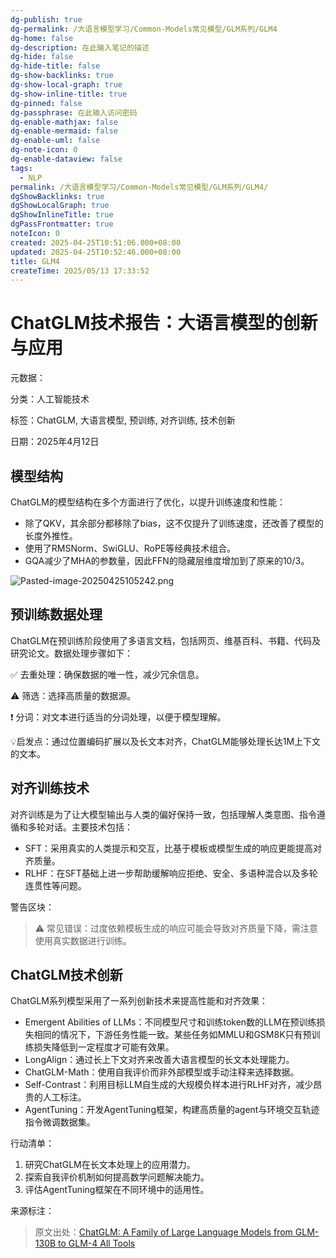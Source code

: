 ```yaml
---
dg-publish: true
dg-permalink: /大语言模型学习/Common-Models常见模型/GLM系列/GLM4
dg-home: false
dg-description: 在此输入笔记的描述
dg-hide: false
dg-hide-title: false
dg-show-backlinks: true
dg-show-local-graph: true
dg-show-inline-title: true
dg-pinned: false
dg-passphrase: 在此输入访问密码
dg-enable-mathjax: false
dg-enable-mermaid: false
dg-enable-uml: false
dg-note-icon: 0
dg-enable-dataview: false
tags:
  - NLP
permalink: /大语言模型学习/Common-Models常见模型/GLM系列/GLM4/
dgShowBacklinks: true
dgShowLocalGraph: true
dgShowInlineTitle: true
dgPassFrontmatter: true
noteIcon: 0
created: 2025-04-25T10:51:06.000+08:00
updated: 2025-04-25T10:52:46.000+08:00
title: GLM4
createTime: 2025/05/13 17:33:52
---
```




# ChatGLM技术报告：大语言模型的创新与应用
元数据：

分类：人工智能技术

标签：ChatGLM, 大语言模型, 预训练, 对齐训练, 技术创新

日期：2025年4月12日

## 模型结构
ChatGLM的模型结构在多个方面进行了优化，以提升训练速度和性能：

- 除了QKV，其余部分都移除了bias，这不仅提升了训练速度，还改善了模型的长度外推性。
- 使用了RMSNorm、SwiGLU、RoPE等经典技术组合。
- GQA减少了MHA的参数量，因此FFN的隐藏层维度增加到了原来的10/3。

![Pasted-image-20250425105242.png](../../.vuepress/public/img/user/%E9%99%84%E4%BB%B6/Pasted%20image%2020250425105242.png)


## 预训练数据处理
ChatGLM在预训练阶段使用了多语言文档，包括网页、维基百科、书籍、代码及研究论文。数据处理步骤如下：

✅ 去重处理：确保数据的唯一性，减少冗余信息。

⚠ 筛选：选择高质量的数据源。

❗ 分词：对文本进行适当的分词处理，以便于模型理解。

💡启发点：通过位置编码扩展以及长文本对齐，ChatGLM能够处理长达1M上下文的文本。


## 对齐训练技术
对齐训练是为了让大模型输出与人类的偏好保持一致，包括理解人类意图、指令遵循和多轮对话。主要技术包括：

- SFT：采用真实的人类提示和交互，比基于模板或模型生成的响应更能提高对齐质量。
- RLHF：在SFT基础上进一步帮助缓解响应拒绝、安全、多语种混合以及多轮连贯性等问题。

警告区块：

> ⚠ 常见错误：过度依赖模板生成的响应可能会导致对齐质量下降，需注意使用真实数据进行训练。


## ChatGLM技术创新
ChatGLM系列模型采用了一系列创新技术来提高性能和对齐效果：

- Emergent Abilities of LLMs：不同模型尺寸和训练token数的LLM在预训练损失相同的情况下，下游任务性能一致。某些任务如MMLU和GSM8K只有预训练损失降低到一定程度才可能有效果。
- LongAlign：通过长上下文对齐来改善大语言模型的长文本处理能力。
- ChatGLM-Math：使用自我评价而非外部模型或手动注释来选择数据。
- Self-Contrast：利用目标LLM自生成的大规模负样本进行RLHF对齐，减少昂贵的人工标注。
- AgentTuning：开发AgentTuning框架，构建高质量的agent与环境交互轨迹指令微调数据集。

行动清单：

1. 研究ChatGLM在长文本处理上的应用潜力。
2. 探索自我评价机制如何提高数学问题解决能力。
3. 评估AgentTuning框架在不同环境中的适用性。

来源标注：

> 原文出处：[ChatGLM: A Family of Large Language Models from GLM-130B to GLM-4 All Tools](https://arxiv.org/pdf/2406.12793)
